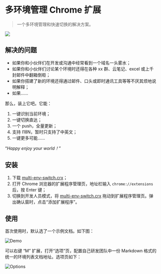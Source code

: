 # 多环境管理 Chrome 扩展

> 一个多环境管理和快速切换的解决方案。

![](https://github.com/TingGe/multi-env-switch/raw/618796eb6ef60d9640c1fa60c0b0a9afe2e85d13/multi-env-switch/icon48.png)

## 解决的问题

- 如果你和小伙伴们在开发或沟通中经常看到一个域名一头雾水；
- 如果你和小伙伴们讨论某个环境时还得在各种 xx 群、云笔记、excel 或上千封邮件中翻箱倒柜；
- 如果你搭建了新的环境还得通过邮件、口头或即时通讯工具等等不厌其烦地说明解释；
- 如果……

那么，装上它吧。它能：

1. 一键识别当前环境；
2. 一键切换直达；
3. 一个 push，全量更新；
4. 支持 I18N，暂时只支持了中英文；
5. 一键更多可能……

“*Happy enjoy your world！*”

## 安装

1. 下载 [multi-env-switch.crx](https://github.com/TingGe/multi-env-switch/raw/master/multi-env-switch.crx)；
2. 打开 Chrome 浏览器的扩展程序管理页，地址栏输入 `chrome://extensions` 后，按 Enter 键；
3. 切换到开发人员模式，将 [multi-env-switch.crx](https://github.com/TingGe/multi-env-switch/raw/master/multi-env-switch.crx) 拖动到扩展程序管理页。弹出确认窗时，点击“添加扩展程序”。

## 使用

首次使用时，默认选了一个示例文档。如下图：

![Demo](https://github.com/TingGe/multi-env-switch/raw/master/assets/demo.png)



可以右键 “M” 扩展，打开“选项”页，配置自己研发团队中一份 Markdown 格式的统一的环境列表文档地址。选项页如下：

![Options](https://github.com/TingGe/multi-env-switch/raw/master/assets/options.png)
